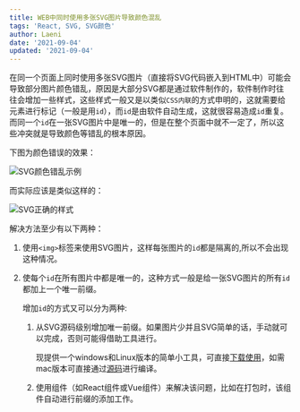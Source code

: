 ```yaml
---
title: WEB中同时使用多张SVG图片导致颜色混乱
tags: 'React, SVG, SVG颜色'
author: Laeni
date: '2021-09-04'
updated: '2021-09-04'
---
```


在同一个页面上同时使用多张SVG图片（直接将SVG代码嵌入到HTML中）可能会导致部分图片颜色错乱，原因是大部分SVG都是通过软件制作的，软件制作时往往会增加一些样式，这些样式一般又是以类似`CSS内联`的方式申明的，这就需要给元素进行标记（一般是用`id`），而`id`是由软件自动生成，这就很容易造成`id`重复。而同一个`id`在一张SVG图片中是唯一的，但是在整个页面中就不一定了，所以这些冲突就是导致颜色等错乱的根本原因。

下图为颜色错误的效果：

![SVG颜色错乱示例](https://pictures-1252266447.cos.ap-chengdu.myqcloud.com/blog/note/web/fix/svg-color-error/svg-color-error.jpg)

而实际应该是类似这样的：

![SVG正确的样式](https://pictures-1252266447.cos.ap-chengdu.myqcloud.com/blog/note/web/fix/svg-color-error/svg-color-ok.jpg)

解决方法至少有以下两种：

1. 使用`<img>`标签来使用SVG图片，这样每张图片的`id`都是隔离的,所以不会出现这种情况。

2. 使每个`id`在所有图片中都是唯一的，这种方式一般是给一张SVG图片的所有`id`都加上一个唯一前缀。

   增加`id`的方式又可以分为两种:

   1. 从SVG源码级别增加唯一前缀。如果图片少并且SVG简单的话，手动就可以完成，否则可能得借助工具进行。

      现提供一个windows和Linux版本的简单小工具，可直接[下载使用](https://gitee.com/laeni/svg-id-prefix/releases/1.0.0)，如需mac版本可直接通过[源码](https://gitee.com/laeni/svg-id-prefix)进行编译。

   2. 使用组件（如React组件或Vue组件）来解决该问题，比如在打包时，该组件自动进行前缀的添加工作。

